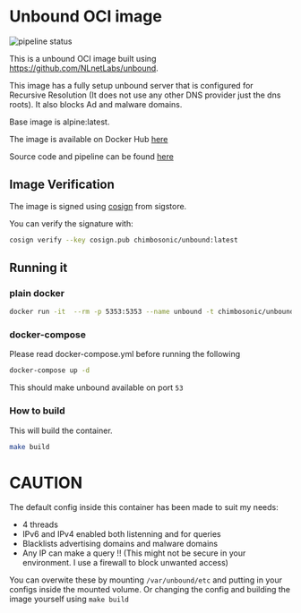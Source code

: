 # Unbound OCI image
![pipeline status](https://github.com/chimbosonic/unbound-container/actions/workflows/main.yml/badge.svg?branch=main)

This is a unbound OCI image built using https://github.com/NLnetLabs/unbound.

This image has a fully setup unbound server that is configured for Recursive Resolution (It does not use any other DNS provider just the dns roots). It also blocks Ad and malware domains.

Base image is alpine:latest.

The image is available on Docker Hub [here](https://hub.docker.com/repository/docker/chimbosonic/unbound)

Source code and pipeline can be found [here](https://github.com/chimbosonic/unbound-container)

## Image Verification
The image is signed using [cosign](https://github.com/sigstore/cosign) from sigstore.

You can verify the signature with:
```bash
cosign verify --key cosign.pub chimbosonic/unbound:latest
```

## Running it
### plain docker

```bash
docker run -it  --rm -p 5353:5353 --name unbound -t chimbosonic/unbound:latest
```

### docker-compose
Please read docker-compose.yml before running the following

```bash
docker-compose up -d
```
This should make unbound available on port `53`

### How to build
This will build the container.

```bash
make build
```

# CAUTION
The default config inside this container has been made to suit my needs:
  - 4 threads
  - IPv6 and IPv4 enabled both listenning and for queries
  - Blacklists advertising domains and malware domains
  - Any IP can make a query !! (This might not be secure in your environment. I use a firewall to block unwanted access)

You can overwite these by mounting `/var/unbound/etc` and putting in your configs inside the mounted volume. Or changing the config and building the image yourself using `make build`
